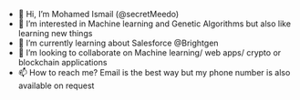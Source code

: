 - 👋 Hi, I’m Mohamed Ismail (@secretMeedo)
- 👀 I’m interested in Machine learning and Genetic Algorithms but also like learning new things
- 🌱 I’m currently learning about Salesforce @Brightgen
- 💞️ I’m looking to collaborate on Machine learning/ web apps/ crypto or blockchain applications
- 📫 How to reach me? Email is the best way but my phone number is also available on request

<!---
secretMeedo/secretMeedo is a ✨ special ✨ repository because its `README.md` (this file) appears on your GitHub profile.
You can click the Preview link to take a look at your changes.
--->
